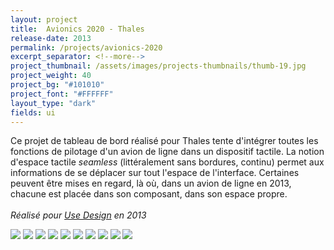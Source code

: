 ```yaml
---
layout: project
title:  Avionics 2020 - Thales
release-date: 2013
permalink: /projects/avionics-2020
excerpt_separator: <!--more-->
project_thumbnail: /assets/images/projects-thumbnails/thumb-19.jpg
project_weight: 40
project_bg: "#101010"
project_font: "#FFFFFF"
layout_type: "dark"
fields: ui
---
```

Ce projet de tableau de bord réalisé pour Thales tente d'intégrer toutes les fonctions de pilotage d'un avion de ligne dans un dispositif tactile<!--more-->. La notion d'espace tactile _seamless_ (littéralement sans bordures, continu) permet aux informations de se déplacer sur tout l'espace de l'interface. Certaines peuvent être mises en regard, là où, dans un avion de ligne en 2013, chacune est placée dans son composant, dans son espace propre.
<br/><br/>
*Réalisé pour [Use Design](http://www.use-design.com) en 2013*

![](/assets/images/projects/avionics2020/proteus-1.jpg)
![](/assets/images/projects/avionics2020/proteus-2.jpg)
![](/assets/images/projects/avionics2020/proteus-3.jpg)
![](/assets/images/projects/avionics2020/proteus-4.jpg)
![](/assets/images/projects/avionics2020/proteus-5.jpg)
![](/assets/images/projects/avionics2020/proteus-6.jpg)
![](/assets/images/projects/avionics2020/proteus-7.jpg)
![](/assets/images/projects/avionics2020/proteus-8.jpg)
![](/assets/images/projects/avionics2020/proteus-9.jpg)
![](/assets/images/projects/avionics2020/proteus-10.jpg)
